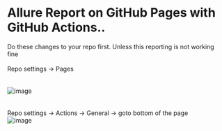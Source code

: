 # Allure Report on GitHub Pages with GitHub Actions..

Do these changes to your repo first. Unless this reporting is not working fine<br> <br>
Repo settings -> Pages<br>
<br>
<br>
![image](https://github.com/cozyloon/allure-testng/assets/38062287/8f88aa69-a2fa-48e8-bd4e-bad6ebe55de6)  
<br>
<br>
Repo settings -> Actions -> General -> goto bottom of the page<br> 
![image](https://github.com/cozyloon/allure-testng/assets/38062287/e17ac514-7b95-4313-8ce2-9a9062bfa812)

